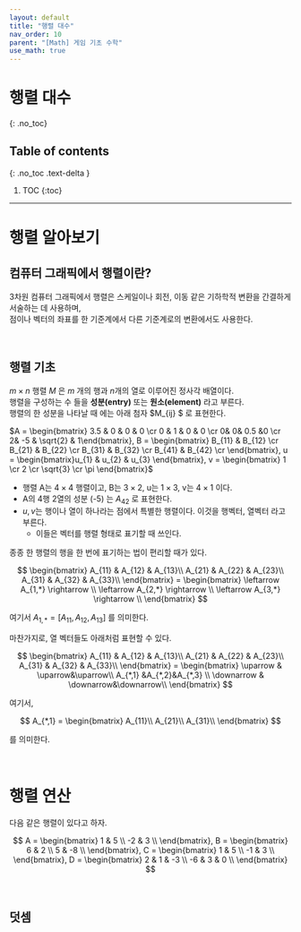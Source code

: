 ```yaml
---
layout: default
title: "행렬 대수"
nav_order: 10
parent: "[Math] 게임 기초 수학"
use_math: true
---
```


# 행렬 대수
{: .no_toc}

## Table of contents
{: .no_toc .text-delta }

1. TOC
{:toc}

---

# 행렬 알아보기

## 컴퓨터 그래픽에서 행렬이란?

3차원 컴퓨터 그래픽에서 행렬은 스케일이나 회전, 이동 같은 기하학적 변환을 간결하게 서술하는 데 사용하며,<br/>
점이나 벡터의 좌표를 한 기준계에서 다른 기준계로의 변환에서도 사용한다.

&nbsp;<br/>

## 행렬 기초

$m \times n$ 행렬 $M$ 은 $m$ 개의 행과 $n$개의 열로 이루어진 정사각 배열이다.<br/>
행렬을 구성하는 수 들을 **성분(entry)** 또는 **원소(element)** 라고 부른다.<br/>
행렬의 한 성분을 나타날 때 에는 아래 첨자 $M_{ij} $ 로 표현한다.<br/>


$A = \begin{bmatrix} 3.5 & 0 & 0 & 0 \cr 0  & 1 & 0 & 0 \cr 0&  0& 0.5 &0 \cr 2& -5 & \sqrt{2} & 1\end{bmatrix},
B = \begin{bmatrix} B_{11} & B_{12} \cr B_{21} & B_{22} \cr B_{31} & B_{32} \cr B_{41} & B_{42} \cr \end{bmatrix},
u = \begin{bmatrix}u_{1} & u_{2} &  u_{3} \end{bmatrix}, 
v = \begin{bmatrix} 1 \cr 2 \cr \sqrt{3} \cr \pi \end{bmatrix}$

* 행렬 A는 $4 \times 4$ 행렬이고, B는 $3 \times 2$, u는 $1 \times 3$, v는 $4 \times 1$ 이다.
* A의 4행 2열의 성분 (-5) 는 $A_{42}$ 로 표현한다.
* $u, v$는 행이나 열이 하나라는 점에서 특별한 행렬이다. 이것을 행벡터, 열벡터 라고 부른다.
  * 이들은 벡터를 행렬 형태로 표기할 때 쓰인다.

종종 한 행렬의 행을 한 번에 표기하는 법이 편리할 때가 있다. 

$$
\begin{bmatrix}
   A_{11} & A_{12} & A_{13}\\
   A_{21} & A_{22} & A_{23}\\
   A_{31} & A_{32} & A_{33}\\
\end{bmatrix} =
\begin{bmatrix}
    \leftarrow  A_{1,*} \rightarrow \\
    \leftarrow  A_{2,*} \rightarrow \\
    \leftarrow  A_{3,*} \rightarrow \\
\end{bmatrix}
$$

여기서 $A_{1,*} = [A_{11}, A_{12}, A_{13}]$ 를 의미한다.<br/>

마찬가지로, 열 벡터들도 아래처럼 표현할 수 있다.

$$
\begin{bmatrix}
   A_{11} & A_{12} & A_{13}\\
   A_{21} & A_{22} & A_{23}\\
   A_{31} & A_{32} & A_{33}\\
\end{bmatrix} =
\begin{bmatrix}
    \uparrow & \uparrow&\uparrow\\
    A_{*,1} &A_{*,2}&A_{*,3} \\
    \downarrow & \downarrow&\downarrow\\
\end{bmatrix}
$$

여기서,

$$ A_{*,1} =
\begin{bmatrix}
   A_{11}\\
   A_{21}\\
   A_{31}\\
\end{bmatrix}
$$

를 의미한다.

&nbsp;<br/>

# 행렬 연산

다음 같은 행렬이 있다고 하자.

$$
A = \begin{bmatrix}
    1   &   5   \\
    -2  &   3   \\
\end{bmatrix},
B = \begin{bmatrix}
    6   &   2   \\
    5   &   -8  \\
\end{bmatrix},
C = \begin{bmatrix}
    1   &   5   \\
    -1   &   3  \\
\end{bmatrix},
D = \begin{bmatrix}
    2   &   1   &   -3  \\
    -6  &   3   &   0   \\
\end{bmatrix}
$$

&nbsp;<br/>

## 덧셈




&nbsp;<br/>
